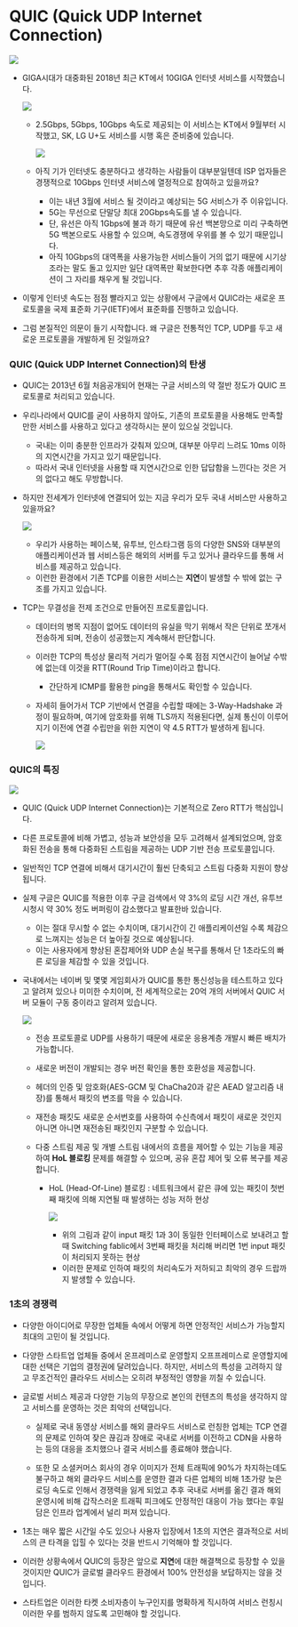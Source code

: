 # QUIC (Quick UDP Internet Connection)

![](https://blog.cloudflare.com/content/images/2018/07/QUIC-Badge-Dark-RGB-Horiz.png)

* GIGA시대가 대중화된 2018년 최근 KT에서 10GIGA 인터넷 서비스를 시작했습니다. 

  ![](https://www.netmanias.com/ko/?m=attach&no=33190)

  * 2.5Gbps, 5Gbps, 10Gbps 속도로 제공되는 이 서비스는 KT에서 9월부터 시작했고, SK, LG U+도 서비스를 시행 혹은 준비중에 있습니다. 

    ![](https://www.netmanias.com/ko/?m=attach&no=33192)

  * 아직 기가 인터넷도 충분하다고 생각하는 사람들이 대부분일텐데 ISP 업자들은 경쟁적으로 10Gbps 인터넷 서비스에 열정적으로 참여하고 있을까요? 

    * 이는 내년 3월에 서비스 될 것이라고 예상되는 5G 서비스가 주 이유입니다. 
    * 5G는 무선으로 단말당 최대 20Gbps속도를 낼 수 있습니다. 
    * 단, 유선은 아직 1Gbps에 불과 하기 때문에 유선 백본망으로 미리 구축하면 5G 백본으로도 사용할 수 있으며, 속도경쟁에 우위를 볼 수 있기 때문입니다. 
    * 아직 10Gbps의 대역폭을 사용가능한 서비스들이 거의 없기 때문에 시기상조라는 말도 돌고 있지만 일단 대역폭만 확보한다면 추후 각종 애플리케이션이 그 자리를 채우게 될 것입니다. 



* 이렇게 인터넷 속도는 점점 빨라지고 있는 상황에서 구글에서 QUIC라는 새로운 프로토콜을 국제 표준화 기구(IETF)에서 표준화를 진행하고 있습니다. 
* 그럼 본질적인 의문이 들기 시작합니다. 왜 구글은 전통적인 TCP, UDP를 두고 새로운 프로토콜을 개발하게 된 것일까요? 



### QUIC (Quick UDP Internet Connection)의 탄생 

* QUIC는 2013년 6월 처음공개되어 현재는 구글 서비스의 약 절반 정도가 QUIC 프로토콜로 처리되고 있습니다. 

* 우리나라에서 QUIC를 굳이 사용하지 않아도, 기존의 프로토콜을 사용해도 만족할 만한 서비스를 사용하고 있다고 생각하시는 분이 있으실 것입니다. 

  * 국내는 이미 충분한 인프라가 갖춰져 있으며, 대부분 아무리 느려도 10ms 이하의 지연시간을 가지고 있기 때문입니다. 
  * 따라서 국내 인터넷을 사용할 때 지연시간으로 인한 답답함을 느낀다는 것은 거의 없다고 해도 무방합니다. 

* 하지만 전세계가 인터넷에 연결되어 있는 지금 우리가 모두 국내 서비스만 사용하고 있을까요? 

  ![](https://t1.daumcdn.net/cfile/tistory/2446824557700FC815)

  * 우리가 사용하는 페이스북, 유투브, 인스타그램 등의 다양한 SNS와 대부분의 애플리케이션과 웹 서비스등은 해외의 서버를 두고 있거나 클라우드를 통해 서비스를 제공하고 있습니다. 
  * 이런한 환경에서 기존 TCP를 이용한 서비스는 **지연**이 발생할 수 밖에 없는 구조를 가지고 있습니다. 

* TCP는 무결성을 전제 조건으로 만들어진 프로토콜입니다. 

  * 데이터의 병목 지점이 없어도 데이터의 유실을 막기 위해서 작은 단위로 쪼개서 전송하게 되며, 전송이 성공했는지 계속해서 판단합니다. 

  * 이러한 TCP의 특성상 물리적 거리가 멀어질 수록 점점 지연시간이 늘어날 수밖에 없는데 이것을 RTT(Round Trip Time)이라고 합니다. 

    * 간단하게 ICMP를 활용한 ping을 통해서도 확인할 수 있습니다. 

  * 자세히 들어가서 TCP 기반에서 연결을 수립할 때에는 3-Way-Hadshake 과정이 필요하며, 여기에 암호화를 위해 TLS까지 적용된다면, 실제 통신이 이루어 지기 이전에 연결 수립만을 위한 지연이 약 4.5 RTT가 발생하게 됩니다. 

    ![](https://lh3.googleusercontent.com/o62Ohn1Ppxna6zz0NtavqRyetjryOj-81Sz4bRt3U8lURVblk5RKOaCcf57i6BkmprremePJpq_sQcxfJiuA4wJBmRp3pR4BS1P-yiT6UNUPvnBeP_rLz9bvHxFE15kuNBM2hpE)

### QUIC의 특징 

![](https://blog.cloudflare.com/content/images/2018/07/http-request-over-quic@2x.png)

* QUIC (Quick UDP Internet Connection)는 기본적으로 Zero RTT가 핵심입니다.

* 다른 프로토콜에 비해 가볍고, 성능과 보안성을 모두 고려해서 설계되었으며, 암호화된 전송을 통해 다중화된 스트림을 제공하는 UDP 기반 전송 프로토콜입니다. 

* 일반적인 TCP 연결에 비해서 대기시간이 훨씬 단축되고 스트림 다중화 지원이 향상됩니다. 

* 실제 구글은 QUIC를 적용한 이후 구글 검색에서 약 3%의 로딩 시간 개선, 유투브 시청시 약 30% 정도 버퍼링이 감소했다고 발표한바 있습니다.

  * 이는 절대 무시할 수 없는 수치이며, 대기시간이 긴 애플리케이션일 수록 체감으로 느껴지는 성능은 더 높아질 것으로 예상됩니다. 
  * 이는 사용자에게 향상된 혼잡제어와 UDP 손실 복구를 통해서 단 1초라도의 빠른 로딩을 체감할 수 있을 것입니다.  

* 국내에서는 네이버 및 몇몇 게임회사가 QUIC를 통한 통신성능을 테스트하고 있다고 알려져 있으나 미미한 수치이며, 전 세계적으로는 20억 개의 서버에서 QUIC 서버 모듈이 구동 중이라고 알려져 있습니다. 

  ![](https://www.codavel.com/wp-content/uploads/2018/09/Captura-de-ecra%CC%83-2018-09-17-a%CC%80s-10.38.37-1024x463.png)



  * 전송 프로토콜로 UDP를 사용하기 때문에 새로운 응용계층 개발시 빠른 배치가 가능합니다. 

  * 새로운 버전이 개발되는 경우 버전 확인을 통한 호환성을 제공합니다. 

  * 헤더의 인증 및 암호화(AES-GCM 및 ChaCha20과 같은 AEAD 알고리즘 내장)를 통해서 패킷의 변조를 막을 수 있습니다. 

  * 재전송 패킷도 새로운 순서번호를 사용하여 수신측에서 패킷이 새로운 것인지 아니면 아니면 재전송된 패킷인지 구분할 수 있습니다. 

  * 다중 스트림 제공 및 개별 스트림 내에서의 흐름을 제어할 수 있는 기능을 제공하여 **HoL 블로킹** 문제를 해결할 수 있으며, 공유 혼잡 제어 및 오류 복구를 제공합니다. 

    * HoL (Head-Of-Line) 블로킹 : 네트워크에서 같은 큐에 있는 패킷이 첫번째 패킷에 의해 지연될 때 발생하는 성능 저하 현상 

      ![](https://t1.daumcdn.net/cfile/tistory/9957274F5B5DB5A129)

      * 위의 그림과 같이 input 패킷 1과 3이 동일한 인터페이스로 보내려고 할 때 Switching fablic에서 3번째 패킷을 처리해 버리면 1번 input 패킷이 처리되지 못하는 현상  
      * 이러한 문제로 인하여 패킷의 처리속도가 저하되고 최악의 경우 드랍까지 발생할 수 있습니다. 

### 1초의 경쟁력 

* 다양한 아이디어로 무장한 업체들 속에서 어떻게 하면 안정적인 서비스가 가능할지 최대의 고민이 될 것입니다. 

* 다양한 스타트업 업체들 중에서 온프레미스로 운영할지 오프프레미스로 운영할지에 대한 선택은 기업의 결정권에 달려있습니다. 하지만, 서비스의 특성을 고려하지 않고 무조건적인 클라우드 서비스는 오히려 부정적인 영향을 끼칠 수 있습니다. 

* 글로벌 서비스 제공과 다양한 기능의 무장으로 본인의 컨텐츠의 특성을 생각하지 않고 서비스를 운영하는 것은 최악의 선택입니다. 

  * 실제로 국내 동영상 서비스를 해외 클라우드 서비스로 런칭한 업체는 TCP 연결의 문제로 인하여 잦은 끊김과 장애로 국내로 서버를 이전하고 CDN을 사용하는 등의 대응을 조치했으나 결국 서비스를 종료해야 했습니다. 

  * 또한 모 소셜커머스 회사의 경우 이미지가 전체 트래픽에 90%가 차지하는데도 불구하고 해외 클라우드 서비스를 운영한 결과 다른 업체의 비해 1초가량 늦은 로딩 속도로 인해서 경쟁력을 잃게 되었고 추후 국내로 서버를 옮긴 결과 해외 운영시에 비해 갑작스러운 트래픽 피크에도 안정적인 대응이 가능 했다는 후일담은 인프라 업계에서 널리 퍼져 있습니다. 


* 1초는 매우 짧은 시간일 수도 있으나 사용자 입장에서 1초의 지연은 결과적으로 서비스의 큰 타격을 입힐 수 있다는 것을 반드시 기억해야 할 것입니다. 
* 이러한 상황속에서 QUIC의 등장은 앞으로 **지연**에 대한 해결책으로 등장할 수 있을 것이지만 QUIC가 글로벌 클라우드 환경에서 100% 안전성을 보답하지는 않을 것입니다. 
* 스타트업은 이러한 타켓 소비자층이 누구인지를 명확하게 직시하여 서비스 런칭시 이러한 우를 범하지 않도록 고민해야 할 것입니다. 